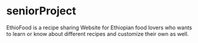 # seniorProject
EthioFood is a recipe sharing Website for Ethiopian food lovers who wants to  learn  or know about different  recipes  and customize their own as well.
